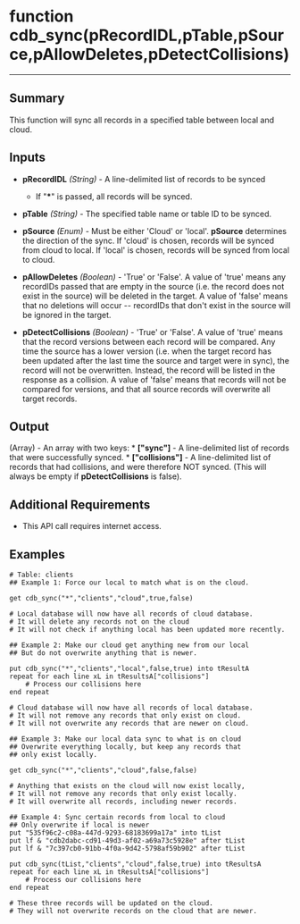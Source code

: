 # function cdb_sync(pRecordIDL,pTable,pSource,pAllowDeletes,pDetectCollisions)
---

## Summary
This function will sync all records in a specified table between local and cloud. 

## Inputs
* **pRecordIDL** *(String)* - A line-delimited list of records to be synced
	* If "**\***" is passed, all records will be synced. 

* **pTable** *(String)* - The specified table name or table ID to be synced.    

* **pSource** *(Enum)* - Must be either 'Cloud' or 'local'. **pSource** determines the direction of the sync. If 'cloud' is chosen, records will be synced from cloud to local. If 'local' is chosen, records will be synced from local to cloud.    	    

* **pAllowDeletes** *(Boolean)* - 'True' or 'False'. A value of 'true' means any recordIDs passed that are empty in the source (i.e. the record does not exist in the source) will be deleted in the target. A value of 'false' means that no deletions will occur -- recordIDs that don't exist in the source will be ignored in the target.

* **pDetectCollisions** *(Boolean)* - 'True' or 'False'. A value of 'true' means that the record versions between each record will be compared. Any time the source has a lower version (i.e. when the target record has been updated after the last time the source and target were in sync), the record will not be overwritten. Instead, the record will be listed in the response as a collision. A value of 'false' means that records will not be compared for versions, and that all source records will overwrite all target records.

## Output
(Array) - An array with two keys: 
	* **["sync"]** - A line-delimited list of records that were successfully synced.
	* **["collisions"]** - A line-delimited list of records that had collisions, and were therefore NOT synced. (This will always be empty if **pDetectCollisions** is false).

## Additional Requirements
* This API call requires internet access.

## Examples
```livecodeserver
# Table: clients
## Example 1: Force our local to match what is on the cloud.
     
get cdb_sync("*","clients","cloud",true,false)
     
# Local database will now have all records of cloud database.
# It will delete any records not on the cloud
# It will not check if anything local has been updated more recently.
```
```livecodeserver
## Example 2: Make our cloud get anything new from our local
## But do not overwrite anything that is newer.

put cdb_sync("*","clients","local",false,true) into tResultA
repeat for each line xL in tResultsA["collisions"]
	# Process our collisions here
end repeat
     
# Cloud database will now have all records of local database.
# It will not remove any records that only exist on cloud.
# It will not overwrite any records that are newer on cloud.
```
```livecodeserver
## Example 3: Make our local data sync to what is on cloud
## Overwrite everything locally, but keep any records that
## only exist locally.

get cdb_sync("*","clients","cloud",false,false)
     
# Anything that exists on the cloud will now exist locally,
# It will not remove any records that only exist locally.
# It will overwrite all records, including newer records.

```
```livecodeserver
## Example 4: Sync certain records from local to cloud
## Only overwrite if local is newer
put "535f96c2-c08a-447d-9293-68183699a17a" into tList
put lf & "cdb2dabc-cd91-49d3-af02-a69a73c5928e" after tList
put lf & "7c397cb0-91bb-4f0a-9d42-5798af59b902" after tList

put cdb_sync(tList,"clients","cloud",false,true) into tResultsA
repeat for each line xL in tResultsA["collisions"]
	# Process our collisions here
end repeat
     
# These three records will be updated on the cloud.
# They will not overwrite records on the cloud that are newer.

```